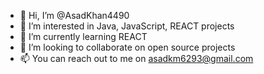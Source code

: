 - 👋 Hi, I’m @AsadKhan4490
- 👀 I’m interested in Java, JavaScript, REACT projects
- 🌱 I’m currently learning REACT
- 💞️ I’m looking to collaborate on open source projects
- 📫 You can reach out to me on asadkm6293@gmail.com

<!---
AsadKhan4490/AsadKhan4490 is a ✨ special ✨ repository because its `README.md` (this file) appears on your GitHub profile.
You can click the Preview link to take a look at your changes.
--->
